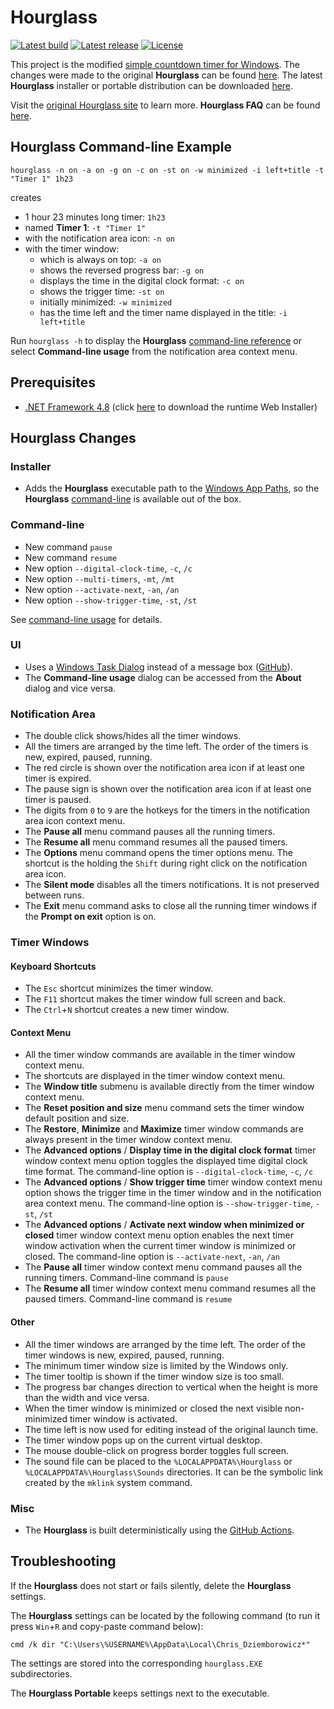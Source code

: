 ﻿# Hourglass

[![Latest build](https://github.com/i2van/hourglass/workflows/build/badge.svg)](https://github.com/i2van/hourglass/actions)
[![Latest release](https://img.shields.io/github/downloads/i2van/hourglass/total.svg)](https://github.com/i2van/hourglass/releases/latest)
[![License](https://img.shields.io/badge/license-MIT-yellow)](https://opensource.org/licenses/MIT)

This project is the modified [simple countdown timer for Windows](https://github.com/dziemborowicz/hourglass). The changes were made to the original **Hourglass** can be found [here](#hourglass-changes). The latest **Hourglass** installer or portable distribution can be downloaded [here](https://github.com/i2van/hourglass/releases/latest).

Visit the [original Hourglass site](https://chris.dziemborowicz.com/apps/hourglass) to learn more. **Hourglass FAQ** can be found [here](https://github.com/i2van/hourglass/blob/develop/FAQ.md).

## Hourglass Command-line Example

```shell
hourglass -n on -a on -g on -c on -st on -w minimized -i left+title -t "Timer 1" 1h23
```

creates

- 1 hour 23 minutes long timer: `1h23`
- named **Timer 1**: `-t "Timer 1"`
- with the notification area icon: `-n on`
- with the timer window:
  - which is always on top: `-a on`
  - shows the reversed progress bar: `-g on`
  - displays the time in the digital clock format: `-c on`
  - shows the trigger time: `-st on`
  - initially minimized: `-w minimized`
  - has the time left and the timer name displayed in the title: `-i left+title`

Run `hourglass -h` to display the **Hourglass** [command-line reference](https://github.com/i2van/hourglass/blob/develop/Hourglass/Resources/Usage.txt) or select **Command-line usage** from the notification area context menu.

## Prerequisites

- [.NET Framework 4.8](https://dotnet.microsoft.com/en-us/download/dotnet-framework/net48) (click [here](https://dotnet.microsoft.com/en-us/download/dotnet-framework/thank-you/net48-web-installer) to download the runtime Web Installer)

## Hourglass Changes

### Installer

- Adds the **Hourglass** executable path to the [Windows App Paths](https://learn.microsoft.com/en-us/windows/win32/shell/app-registration#using-the-app-paths-subkey), so the **Hourglass** [command-line](https://github.com/i2van/hourglass/blob/develop/Hourglass/Resources/Usage.txt) is available out of the box.

### Command-line

- New command `pause`
- New command `resume`
- New option `--digital-clock-time`, `-c`, `/c`
- New option `--multi-timers`, `-mt`, `/mt`
- New option `--activate-next`, `-an`, `/an`
- New option `--show-trigger-time`, `-st`, `/st`

See [command-line usage](https://github.com/i2van/hourglass/blob/develop/Hourglass/Resources/Usage.txt) for details.

### UI

- Uses a [Windows Task Dialog](https://learn.microsoft.com/en-us/windows/win32/controls/task-dialogs-overview) instead of a message box ([GitHub](https://github.com/kpreisser/TaskDialog)).
- The **Command-line usage** dialog can be accessed from the **About** dialog and vice versa.

### Notification Area

- The double click shows/hides all the timer windows.
- All the timers are arranged by the time left. The order of the timers is new, expired, paused, running.
- The red circle is shown over the notification area icon if at least one timer is expired.
- The pause sign is shown over the notification area icon if at least one timer is paused.
- The digits from `0` to `9` are the hotkeys for the timers in the notification area icon context menu.
- The **Pause all** menu command pauses all the running timers.
- The **Resume all** menu command resumes all the paused timers.
- The **Options** menu command opens the timer options menu. The shortcut is the holding the `Shift` during right click on the notification area icon.
- The **Silent mode** disables all the timers notifications. It is not preserved between runs.
- The **Exit** menu command asks to close all the running timer windows if the **Prompt on exit** option is on.

### Timer Windows

#### Keyboard Shortcuts

- The `Esc` shortcut minimizes the timer window.
- The `F11` shortcut makes the timer window full screen and back.
- The `Ctrl`+`N` shortcut creates a new timer window.

#### Context Menu

- All the timer window commands are available in the timer window context menu.
- The shortcuts are displayed in the timer window context menu.
- The **Window title** submenu is available directly from the timer window context menu.
- The **Reset position and size** menu command sets the timer window default position and size.
- The **Restore**, **Minimize** and **Maximize** timer window commands are always present in the timer window context menu.
- The **Advanced options** / **Display time in the digital clock format** timer window context menu option toggles the displayed time digital clock time format. The command-line option is `--digital-clock-time`, `-c`, `/c`
- The **Advanced options** / **Show trigger time** timer window context menu option shows the trigger time in the timer window and in the notification area context menu. The command-line option is `--show-trigger-time`, `-st`, `/st`
- The **Advanced options** / **Activate next window when minimized or closed** timer window context menu option enables the next timer window activation when the current timer window is minimized or closed. The command-line option is `--activate-next`, `-an`, `/an`
- The **Pause all** timer window context menu command pauses all the running timers. Command-line command is `pause`
- The **Resume all** timer window context menu command resumes all the paused timers. Command-line command is `resume`

#### Other

- All the timer windows are arranged by the time left. The order of the timer windows is new, expired, paused, running.
- The minimum timer window size is limited by the Windows only.
- The timer tooltip is shown if the timer window size is too small.
- The progress bar changes direction to vertical when the height is more than the width and vice versa.
- When the timer window is minimized or closed the next visible non-minimized timer window is activated.
- The time left is now used for editing instead of the original launch time.
- The timer window pops up on the current virtual desktop.
- The mouse double-click on progress border toggles full screen.
- The sound file can be placed to the `%LOCALAPPDATA%\Hourglass` or `%LOCALAPPDATA%\Hourglass\Sounds` directories. It can be the symbolic link created by the `mklink` system command.

### Misc

- The **Hourglass** is built deterministically using the [GitHub Actions](https://github.com/i2van/hourglass/actions).

## Troubleshooting

If the **Hourglass** does not start or fails silently, delete the **Hourglass** settings.

The **Hourglass** settings can be located by the following command (to run it press `Win`+`R` and copy-paste command below):

```shell
cmd /k dir "C:\Users\%USERNAME%\AppData\Local\Chris_Dziemborowicz*"
```

The settings are stored into the corresponding `hourglass.EXE` subdirectories.

The **Hourglass Portable** keeps settings next to the executable.
